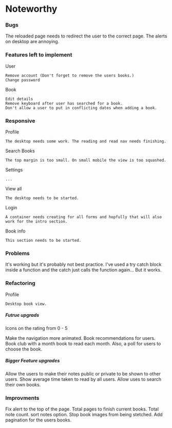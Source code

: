 # Noteworthy

### Bugs

The reloaded page needs to redirect the user to the correct page.
The alerts on desktop are annoying.

### Features left to implement

User

    Remove account (Don't forget to remove the users books.)
    Change password

Book

    Edit details
    Remove keyboard after user has searched for a book.
    Don't allow a user to put in conflicting dates when adding a book.

### Responsive

Profile

    The desktop needs some work. The reading and read nav needs finishing.

Search Books

    The top margin is too small. On small mobile the view is too squashed.

Settings

    ...

View all

    The desktop needs to be started.

Login

    A container needs creating for all forms and hopfully that will also work for the intro section.

Book info

    This section needs to be started.

### Problems

It's working but it's probably not best practice. I've used a try catch block inside a function and the catch just calls the function again... But it works.

### Refactoring

Profile

    Desktop book view.

##### Futrue upgrads

Icons on the rating from 0 - 5

Make the navigation more animated.
Book recommendations for users.
Book club with a month book to read each month. Also, a poll for users to choose the book.

##### Bigger Feature upgrades

Allow the users to make their notes public or private to be shown to other users.
Show average time taken to read by all users.
Allow uses to search their own books.

### Improvments

Fix alert to the top of the page.
Total pages to finish current books.
Total note count.
sort notes option.
Stop book images from being stetched.
Add pagination for the users books.
